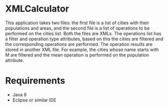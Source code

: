 # XMLCalculator

This application takes two files: the first file is a list of cities with their populations and areas, and the second file is a list of operations to be performed on the cities list. Both the files are XMLs. The operations list has a filter and operation type attributes, based on this the cities are filtered and the corresponding operations are performed. The operation results are stored in another XML file. For example, the cities whose name starts with M are filtered and the mean operation is performed on the population attribute. 

# Requirements

- Java 8
- Eclipse or similar IDE

